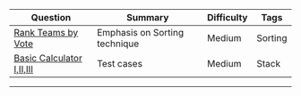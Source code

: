 
| Question | Summary | Difficulty | Tags
-------- | --------- | -------- | -------
|[Rank Teams by Vote](https://leetcode.com/problems/rank-teams-by-votes/description/)|Emphasis on Sorting technique | Medium | Sorting
|[Basic Calculator I,II,III](https://leetcode.com/problems/basic-calculator/description/)|Test cases | Medium | Stack |
-----------------